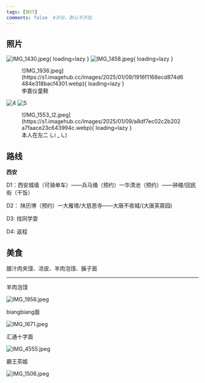 ```yaml
---
tags: [旅行]
comments: false  #评论，默认不开启
---
```


## 照片  


![IMG_1430.jpeg](https://s1.imagehub.cc/images/2025/01/09/c830bce34df43862c715a5d2c2d70a20.webp){ loading=lazy }
![IMG_1458.jpeg](https://s1.imagehub.cc/images/2025/01/09/96b04623e1b684d30ce05b7277432b9e.webp){ loading=lazy }

<figure markdown>
  ![IMG_1936.jpeg](https://s1.imagehub.cc/images/2025/01/09/1916f1168ecd874d6484e318bacf4301.webp){ loading=lazy }
  <figcaption>李嘉仪童鞋</figcaption>
</figure>


![4](https://s1.imagehub.cc/images/2025/01/09/9c8b9b0ccdef2716cf91dcae361e1b6b.webp)
![5](https://s1.imagehub.cc/images/2025/01/09/c38ae082d404095ad8da600d8598f275.webp)

 
<figure markdown>
  ![IMG_1553_l2.jpeg](https://s1.imagehub.cc/images/2025/01/09/a8df7ec02c2b202a7faace23c643994c.webp){ loading=lazy }
  <figcaption>本人在左二 (｡ì _ í｡)</figcaption>
</figure>




## 路线
**西安**

D1：西安城墙（可骑单车）——兵马俑（预约）一华清池（预约）——钟楼/回民街（干饭）

D2： 陕历博（预约）一大雁塔/大慈恩寺——大唐不夜城/(大唐芙蓉园)

D3: 找同学耍

D4: 返程

## 美食  

腊汁肉夹馍、凉皮、羊肉泡馍、臊子面  
***

羊肉泡馍

![IMG_1956.jpeg](https://s1.imagehub.cc/images/2025/01/09/684cd0b2b1b29425b644fba2f1c451ac.webp)

biangbiang面  

![IMG_1671.jpeg](https://s1.imagehub.cc/images/2025/01/09/488ece6f86c926fda7790c71e6e17868.webp)

汇通十字面  

![IMG_4555.jpeg](https://s1.imagehub.cc/images/2025/01/09/fe726e76fa7661ffe97d8290ff62f021.webp)

霸王茶姬  

![IMG_1506.jpeg](https://s1.imagehub.cc/images/2025/01/09/54d9d0f6f26df480b2bf6207209c06b7.webp)



